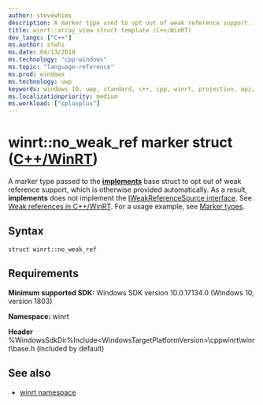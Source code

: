 ```yaml
---
author: stevewhims
description: A marker type used to opt out of weak reference support.
title: winrt::array_view struct template (C++/WinRT)
dev_langs: ["C++"]
ms.author: stwhi
ms.date: 04/13/2018
ms.technology: "cpp-windows"
ms.topic: "language-reference"
ms.prod: windows
ms.technology: uwp
keywords: windows 10, uwp, standard, c++, cpp, winrt, projection, api, reference, marker, type
ms.localizationpriority: medium
ms.workload: ["cplusplus"]
---
```


# winrt::no_weak_ref marker struct ([C++/WinRT](/windows/uwp/cpp-and-winrt-apis/intro-to-using-cpp-with-winrt))
A marker type passed to the [**implements**](implements.md) base struct to opt out of weak reference support, which is otherwise provided automatically. As a result, **implements** does not implement the [IWeakReferenceSource interface](https://msdn.microsoft.com/library/windows/desktop/hh802476). See [Weak references in C++/WinRT](/windows/uwp/cpp-and-winrt-apis/weak-references). For a usage example, see [Marker types](implements.md#marker-types).

## Syntax
```cppwinrt
struct winrt::no_weak_ref
```

## Requirements
**Minimum supported SDK:** Windows SDK version 10.0.17134.0 (Windows 10, version 1803)

**Namespace:** winrt

**Header** %WindowsSdkDir%Include\<WindowsTargetPlatformVersion>\cppwinrt\winrt\base.h (included by default)

## See also 
* [winrt namespace](winrt.md)

